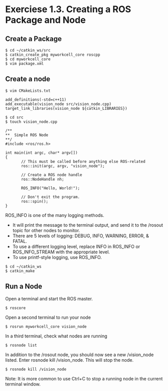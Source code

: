 # Exerciese 1.3. Creating a ROS Package and Node

## Create a Package
```
$ cd ~/catkin_ws/src
$ catkin_create_pkg myworkcell_core roscpp
$ cd myworkcell_core
$ vim package.xml
```

## Create a node
```
$ vim CMakeLists.txt
```
```
add_definitions(-std=c++11)
add_executable(vision_node src/vision_node.cpp)
target_link_libraries(vision_node ${catkin_LIBRARIES})
```
```
$ cd src
$ touch vision_node.cpp
```
```
/**
**  Simple ROS Node
**/
#include <ros/ros.h>

int main(int argc, char* argv[])
{
       // This must be called before anything else ROS-related
       ros::init(argc, argv, "vision_node");

       // Create a ROS node handle
       ros::NodeHandle nh;

       ROS_INFO("Hello, World!");

       // Don't exit the program.
       ros::spin();
}
```
ROS_INFO is one of the many logging methods.

* It will print the message to the terminal output, and send it to the /rosout topic for other nodes to monitor.
* There are 5 levels of logging: DEBUG, INFO, WARNING, ERROR, & FATAL.
* To use a different logging level, replace INFO in ROS_INFO or ROS_INFO_STREAM with the appropriate level.
* To use printf-style logging, use ROS_INFO.

```
$ cd ~/catkin_ws
$ catkin_make
```

## Run a Node
Open a terminal and start the ROS master.
```
$ roscore
```
Open a second terminal to run your node
```
$ rosrun myworkcell_core vision_node
```
In a third terminal, check what nodes are running
```
$ rosnode list
```
In addition to the /rosout node, you should now see a new /vision_node listed. Enter rosnode kill /vision_node. This will stop the node.
```
$ rosnode kill /vision_node 
```
Note: It is more common to use Ctrl+C to stop a running node in the current terminal window.